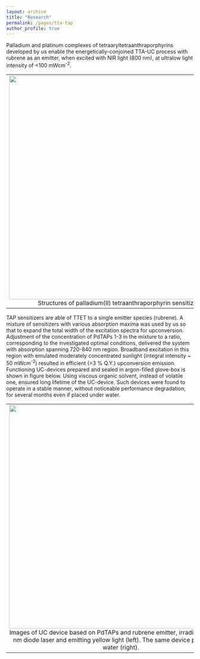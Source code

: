 ```yaml
---
layout: archive
title: "Research"
permalink: /pages/tta-tap
author_profile: true
---
```


Palladium and platinum complexes of tetraaryltetraanthraporphyrins developed by us enable the energetically-conjoined TTA-UC 
process with rubrene as an emitter, when excited with NIR light (800 nm), at ultralow light intensity of <100 mWcm<sup>-2</sup>. 

<table width="600" border="0" cellpadding="5">
<tr>
<td align="center" valign="center">
<img src="https://mihafil.github.io/academic/images/taps.jpg" style="width:600px;height:auto">
<br />
Structures of palladium(II) tetraanthraporphyrin sensitizers.
</td>
</tr>
</table>

TAP sensitizers are able of TTET to a single emitter species (rubrene). A mixture of sensitizers with various absorption maxima 
was used by us so that to expand the total width of the excitation spectra for upconversion.  
Adjustment of the concentration of PdTAPs 1-3 in the mixture to a ratio, corresponding to the investigated optimal conditions, 
delivered the system with absorption spanning 720-840 nm region. Broadband excitation in this region with emulated moderately 
concentrated sunlight (integral intensity ~ 50 mWcm<sup>-2</sup>) resulted in efficient (>3 % Q.Y.) upconversion emission. 
Functioning UC-devices prepared and sealed in argon-filled glove-box is shown in figure below. Using viscous organic solvent, 
instead of volatile one, ensured long lifetime of the UC-device. Such devices were found to operate in a stable manner, 
without noticeable performance degradation, for several months even if placed under water.

<table width="600" border="0" cellpadding="5">
<tr>
<td align="center" valign="center">
<img src="https://mihafil.github.io/academic/images/uc-taps.jpg" style="width:600px;height:auto">
<br />
Images of UC device based on PdTAPs and rubrene emitter, irradiated with 806 nm diode laser and emitting yellow light (left). The same device placed under water (right). 
</td>
</tr>
</table>
